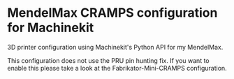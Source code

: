 # MendelMax CRAMPS configuration for Machinekit

3D printer configuration using Machinekit's Python API for my MendelMax.

This configuration does not use the PRU pin hunting fix. If you want to
enable this please take a look at the Fabrikator-Mini-CRAMPS
configuration.
